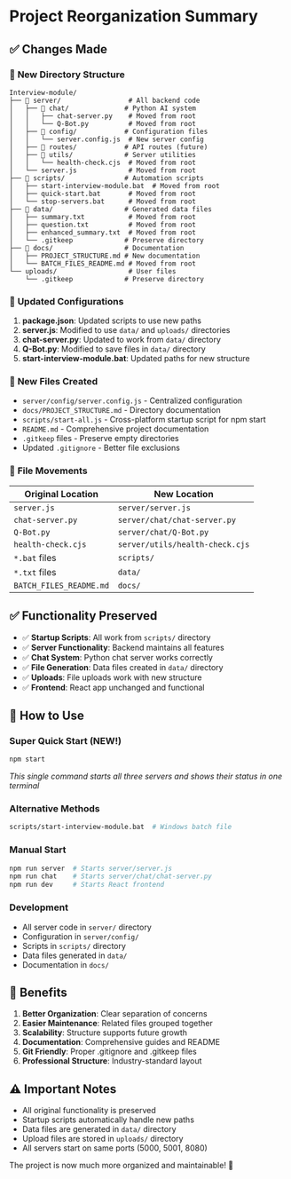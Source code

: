 # Project Reorganization Summary

## ✅ Changes Made

### 📁 **New Directory Structure**
```
Interview-module/
├── 📁 server/                 # All backend code
│   ├── 📁 chat/              # Python AI system
│   │   ├── chat-server.py    # Moved from root
│   │   └── Q-Bot.py          # Moved from root
│   ├── 📁 config/            # Configuration files
│   │   └── server.config.js  # New server config
│   ├── 📁 routes/            # API routes (future)
│   ├── 📁 utils/             # Server utilities
│   │   └── health-check.cjs  # Moved from root
│   └── server.js             # Moved from root
├── 📁 scripts/               # Automation scripts
│   ├── start-interview-module.bat  # Moved from root
│   ├── quick-start.bat       # Moved from root
│   └── stop-servers.bat      # Moved from root
├── 📁 data/                  # Generated data files
│   ├── summary.txt           # Moved from root
│   ├── question.txt          # Moved from root
│   ├── enhanced_summary.txt  # Moved from root
│   └── .gitkeep             # Preserve directory
├── 📁 docs/                  # Documentation
│   ├── PROJECT_STRUCTURE.md # New documentation
│   └── BATCH_FILES_README.md # Moved from root
└── uploads/                  # User files
    └── .gitkeep             # Preserve directory
```

### 🔧 **Updated Configurations**

1. **package.json**: Updated scripts to use new paths
2. **server.js**: Modified to use `data/` and `uploads/` directories
3. **chat-server.py**: Updated to work from `data/` directory
4. **Q-Bot.py**: Modified to save files in `data/` directory
5. **start-interview-module.bat**: Updated paths for new structure

### 📝 **New Files Created**

- `server/config/server.config.js` - Centralized configuration
- `docs/PROJECT_STRUCTURE.md` - Directory documentation
- `scripts/start-all.js` - Cross-platform startup script for npm start
- `README.md` - Comprehensive project documentation
- `.gitkeep` files - Preserve empty directories
- Updated `.gitignore` - Better file exclusions

### 🔄 **File Movements**

| Original Location | New Location |
|-------------------|--------------|
| `server.js` | `server/server.js` |
| `chat-server.py` | `server/chat/chat-server.py` |
| `Q-Bot.py` | `server/chat/Q-Bot.py` |
| `health-check.cjs` | `server/utils/health-check.cjs` |
| `*.bat` files | `scripts/` |
| `*.txt` files | `data/` |
| `BATCH_FILES_README.md` | `docs/` |

## ✅ **Functionality Preserved**

- ✅ **Startup Scripts**: All work from `scripts/` directory
- ✅ **Server Functionality**: Backend maintains all features
- ✅ **Chat System**: Python chat server works correctly
- ✅ **File Generation**: Data files created in `data/` directory
- ✅ **Uploads**: File uploads work with new structure
- ✅ **Frontend**: React app unchanged and functional

## 🚀 **How to Use**

### **Super Quick Start (NEW!)**
```bash
npm start
```
*This single command starts all three servers and shows their status in one terminal*

### **Alternative Methods**
```bash
scripts/start-interview-module.bat  # Windows batch file
```

### **Manual Start**
```bash
npm run server  # Starts server/server.js
npm run chat    # Starts server/chat/chat-server.py
npm run dev     # Starts React frontend
```

### **Development**
- All server code in `server/` directory
- Configuration in `server/config/`
- Scripts in `scripts/` directory
- Data files generated in `data/`
- Documentation in `docs/`

## 🎯 **Benefits**

1. **Better Organization**: Clear separation of concerns
2. **Easier Maintenance**: Related files grouped together
3. **Scalability**: Structure supports future growth
4. **Documentation**: Comprehensive guides and README
5. **Git Friendly**: Proper .gitignore and .gitkeep files
6. **Professional Structure**: Industry-standard layout

## ⚠️ **Important Notes**

- All original functionality is preserved
- Startup scripts automatically handle new paths
- Data files are generated in `data/` directory
- Upload files are stored in `uploads/` directory
- All servers start on same ports (5000, 5001, 8080)

The project is now much more organized and maintainable! 🎉
